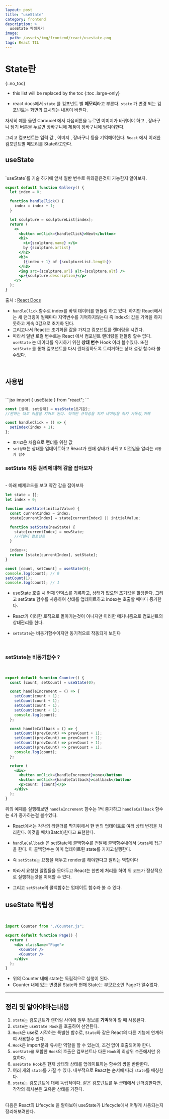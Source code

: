 ```yaml
---
layout: post
title: "useState"
category: frontend
description: >
  useState 파헤지기
image:
  path: /assets/img/frontend/react/usestate.png
tags: React TIL
---
```

<!--more-->
# State란
{:.no_toc}

* this list will be replaced by the toc
{:toc .large-only}

- react docs에서 `state` 를 컴포넌트 별 **메모리**라고 부른다. `state` 가 변경 되는 컴포넌트는 화면의 표시되는 내용이 바뀐다.

자세히 예를 들면 Caroucel 에서 다음버튼을 누르면 이미지가 바뀌어야 하고 , 장바구니 담기 버튼을 누르면 장바구니에 제품이 장바구니에 담겨야한다.

그리고 컴포넌트는 입력 값 , 이미지 , 장바구니 등을 기억해야한다.
`React` 에서 이러한 컴포넌트별 메모리를 State라고한다.
<br>

## useState

<br>
`useState`를 기술 하기에 앞서 일반 변수로 위와같은것이 가능한지 알아보자.

```jsx
export default function Gallery() {
  let index = 0;

  function handleClick() {
    index = index + 1;
  }

  let sculpture = sculptureList[index];
  return (
    <>
      <button onClick={handleClick}>Next</button>
      <h2>
        <i>{sculpture.name} </i>
        by {sculpture.artist}
      </h2>
      <h3>
        ({index + 1} of {sculptureList.length})
      </h3>
      <img src={sculpture.url} alt={sculpture.alt} />
      <p>{sculpture.description}</p>
    </>
  );
}
```

출처 : [React Docs](https://react.dev/learn/state-a-components-memory)

- `handleClick` 함수로 index를 바꿔 데이터를 핸들링 하고 있다. 하지만 React에서는 새 랜더링이 될때마다 지역변수를 기억하지않는다 즉 index의 값을 기억을 하지못하고 계속 0값으로 초기화 된다.
- 그리고나서 React는 초기화된 값을 가지고 컴포넌트를 랜더링을 시킨다.
- 따라서 일반 로컬 변수로는 React 에서 컴포넌트 랜더링을 핸들링 할수 없다.
`useState` 는 데이터를 유지하기 위한 **상태 변수** Hook 이라 볼수있다.
또한 `setState` 를 통해 컴포넌트를 다시 렌더링하도록 트리거하는 상태 설정 함수라 볼수있다.
<br>

## 사용법

<br>
```jsx
import { useState } from "react";
```

```jsx
const [상태, set상태] = useState(초기값);
//원하는 대로 이름을 지어도 된다. 하지만 규칙성을 지켜 네이밍을 하자 가독성,이해
```

```jsx
const handleClick = () => {
  setIndex(index + 1);
};
```

- `초기값`은 처음으로 랜더를 위한 값
- `set상태`는 상태를 업데이트하고 React가 현재 상태가 바뀌고 이것임을 알리는 `비동기 함수`
  <br>

### setState 작동 원리에대해 감을 잡아보자

<br>
- 아래 예제코드를 보고 약간 감을 잡아보자

```js
let state = [];
let index = 0;

function useState(initialValue) {
  const currentIndex = index;
  state[currentIndex] = state[currentIndex] || initialValue;

  function setState(newState) {
    state[currentIndex] = newState;
    //리랜더 컴포넌트
  }

  index++;
  return [state[currentIndex], setState];
}

const [count, setCount] = useState(0);
console.log(count); // 0
setCount(1);
console.log(count); // 1
```

- useState 호출 시 현재 인덱스를 기록하고, 상태가 없으면 초기값을 할당한다. 그리고 setState 함수를 사용하여 상태를 업데이트하고 index는 호출할 때마다 증가한다.

- React가 이러한 로직으로 돌아가는것이 아니지만 이러한 메커니즘으로 컴포넌트의 상태관리를 한다.

- `setState`는 비동기함수이지만 동기적으로 작동되게 보인다

<br>

### setState는 비동기함수 ?

<br>

```jsx
export default function Counter() {
  const [count, setCount] = useState(0);

  const handleIncrement = () => {
    setCount(count + 1);
    setCount(count + 1);
    setCount(count + 1);
    setCount(count + 1);
    console.log(count);
  };

  const handleCallback = () => {
    setCount((prevCount) => prevCount + 1);
    setCount((prevCount) => prevCount + 1);
    setCount((prevCount) => prevCount + 1);
    setCount((prevCount) => prevCount + 1);
    console.log(count);
  };

  return (
    <div>
      <button onClick={handleIncrement}>one</button>
      <button onClick={handleCallback}>callback</button>
      <p>Count: {count}</p>
    </div>
  );
}
```

위의 예제를 실행해보면 `handleIncrement` 함수는 1씩 증가하고 `handleCallback` 함수는 4가 증가하는걸 볼수있다.

- React에서는 각각의 리랜더를 막기위해서 한 번의 업데이트로 여러 상태 변경을 처리한다. 이것을 배치(Batch)한다고 표현한다.

- `handleCallback` 은 setState에 콜백함수를 전달해 콜백함수내에서 `State`에 접근을 한다. 이 콜백함수는 이미 업데이트된 state를 가지고실행한다.

- 즉 `setState`는 요청을 해두고 render를 해야한다고 알리는 역할이다
- 따라서 요청한 알림들을 모아두고 React는 한번에 처리를 하여 위 코드가 정상적으로 실행하는것을 이해할 수 있다.
- 그리고 `setState`의 콜백함수는 업데이트 함수라 볼 수 있다.
  <br>

## useState 독립성

<br>

```jsx
import Counter from "./Counter.js";

export default function Page() {
  return (
    <div className="Page">
      <Counter />
      <Counter />
    </div>
  );
}
```

- 위의 Counter 내에 state는 독립적으로 실행이 된다.
- Counter 내에 있는 변경된 State와 현재 State는 부모요소인 Page가 알수없다.

---

## 정리 및 알아야하는내용

1. `state`는 컴포넌트가 렌더링 사이에 일부 정보를 **기억**해야 할 때 사용된다.
2. `state`는 `useState Hook`을 호출하여 선언된다.
3. `Hook`은 use로 시작하는 특별한 함수로, `State`와 같은 React의 다른 기능에 연계하여 사용할수 있다.
4. `Hook`은 import문과 유사한 역할을 할 수 있는데, 조건 없이 호출되어야 한다.
5. `useState를` 포함한 `Hook`의 호출은 컴포넌트나 다른 `Hook`의 최상위 수준에서만 유효하다.
6. `useState Hook`은 현재 상태와 상태를 업데이트하는 함수의 쌍을 반환한다.
7. 여러 개의 `state`를 가질 수 있다. 내부적으로 React는 순서에 따라 `state`를 매칭한다.
8. `state`는 컴포넌트에 대해 독립적이다. 같은 컴포넌트를 두 군데에서 렌더링한다면, 각각의 복사본은 고유한 상태를 가진다.

<br>
다음은 React의 Lifecycle 을 알아보아 useState가 Lifecycle에서 어떻게 사용되는지 정리해보려한다.
